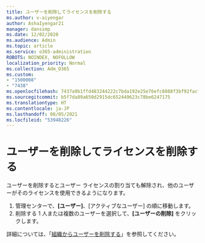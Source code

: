 ```yaml
---
title: ユーザーを削除してライセンスを削除する
ms.author: v-aiyengar
author: AshaIyengar21
manager: dansimp
ms.date: 12/02/2020
ms.audience: Admin
ms.topic: article
ms.service: o365-administration
ROBOTS: NOINDEX, NOFOLLOW
localization_priority: Normal
ms.collection: Adm_O365
ms.custom:
- "1500008"
- "7438"
ms.openlocfilehash: 7437a9b1ffd483244222c7bda192e25e76efc8088f3bf92facfb27ee5bf0e503
ms.sourcegitcommit: b5f7da89a650d2915dc652449623c78be6247175
ms.translationtype: HT
ms.contentlocale: ja-JP
ms.lasthandoff: 08/05/2021
ms.locfileid: "53948226"
---
```

# <a name="delete-a-user-and-remove-licenses"></a>ユーザーを削除してライセンスを削除する

ユーザーを削除するとユーザー ライセンスの割り当ても解除され、他のユーザーがそのライセンスを使用できるようになります。 
1. 管理センターで、**[ユーザー]**、[アクティブなユーザー] の順に移動します。
1. 削除する 1 人または複数のユーザーを選択して、**[ユーザーの削除]** をクリックします。

詳細については、「[組織からユーザーを削除する](https://docs.microsoft.com/microsoft-365/admin/add-users/delete-a-user)」を参照してください。 
